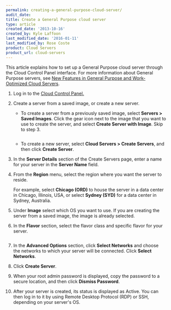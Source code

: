 ```yaml
---
permalink: creating-a-general-purpose-cloud-server/
audit_date:
title: Create a General Purpose cloud server
type: article
created_date: '2013-10-16'
created_by: Kyle Laffoon
last_modified_date: '2016-01-11'
last_modified_by: Rose Coste
product: Cloud Servers
product_url: cloud-servers
---
```


This article explains how to set up a General Purpose cloud server
through the Cloud Control Panel interface. For more information about
General Purpose servers, see [New Features in General Purpose and Work-Optimized Cloud Servers](/how-to/new-features-in-general-purpose-and-work-optimized-cloud-servers).

1.  Log in to the [Cloud Control Panel.](https://mycloud.rackspace.com)

2.  Create a server from a saved image, or create a new server.
    -   To create a server from a previously saved image,
        select **Servers > Saved Images**. Click the gear icon next
        to the image that you want to use to create the server, and
        select **Create Server with Image**. Skip to step 3.

        <img src="{% asset_path cloud-servers/creating-a-general-purpose-cloud-server/SavedImages.png %}" alt="" />

    -   To create a new server, select **Cloud Servers > Create
        Servers**, and then click **Create Server**.

3.  In the **Server Details** section of the Create Servers page, enter
    a name for your server in the **Server Name** field.

4.  From the **Region** menu, select the region where you want the
    server to reside.

    For example, select **Chicago (ORD)** to house the server in a data
    center in Chicago, Illinois, USA, or select **Sydney (SYD)** for a
    data center in Sydney, Australia.

5.  Under **Image** select which OS you want to use. If you are
    creating the server from a saved image, the image is already
    selected.

6.  In the **Flavor** section, select the flavor class and specific
    flavor for your server.

    <img src="{% asset_path cloud-servers/creating-a-general-purpose-cloud-server/FlavorImg.png %}" alt="" />

7.  In the **Advanced Options** section, click **Select Networks** and
    choose the networks to which your server will be connected.
    Click **Select Networks**.

8.  Click **Create Server**.

9.  When your root admin password is displayed, copy the password to a
    secure location, and then click **Dismiss Password**.

10. After your server is created, its status is displayed as Active. You
    can then log in to it by using Remote Desktop Protocol (RDP) or SSH,
    depending on your server's OS.

